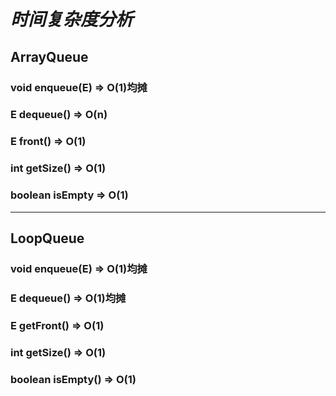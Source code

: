 # ***时间复杂度分析***
## **ArrayQueue<E>**
### void enqueue(E) => O(1)均摊
### E dequeue() => O(n)
### E front() => O(1)
### int getSize() => O(1)
### boolean isEmpty => O(1)
---
## **LoopQueue<E>**
### void enqueue(E) => O(1)均摊
### E dequeue() => O(1)均摊
### E getFront() => O(1)
### int getSize() => O(1)
### boolean isEmpty() => O(1)